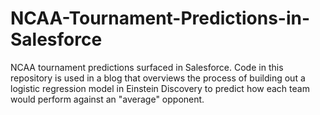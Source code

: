 # NCAA-Tournament-Predictions-in-Salesforce
NCAA tournament predictions surfaced in Salesforce. Code in this repository is used in a blog that overviews the process of building out a logistic regression model in Einstein Discovery to predict how each team would perform against an "average" opponent. 



